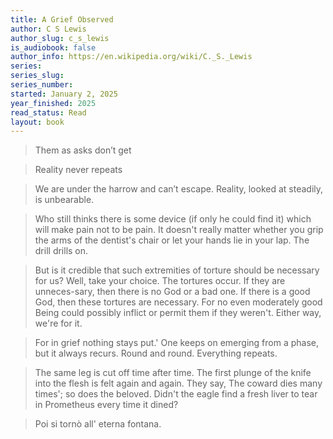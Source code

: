 ```yaml
---
title: A Grief Observed
author: C S Lewis
author_slug: c_s_lewis
is_audiobook: false
author_info: https://en.wikipedia.org/wiki/C._S._Lewis
series: 
series_slug: 
series_number: 
started: January 2, 2025
year_finished: 2025
read_status: Read
layout: book
---
```


> Them as asks don’t get

> Reality never repeats

> We are under the harrow and can’t escape. Reality, looked at steadily, is unbearable.

> Who still thinks there is some device (if only he could find it) which will make pain not to be pain. It doesn't really matter whether you grip the arms of the dentist's chair or let your hands lie in your lap. The drill drills on.

> But is it credible that such extremities of torture should be necessary for us? Well, take your choice. The tortures occur. If they are unneces-sary, then there is no God or a bad one. If there is a good God, then these tortures are necessary. For no even moderately good Being could possibly inflict or permit them if they weren't.
Either way, we're for it.

> For in grief nothing stays put.' One keeps on emerging from a phase, but it always recurs. Round and round. Everything repeats.

> The same leg is cut off time after time. The first plunge of the knife into the flesh is felt again and again.
> They say, The coward dies many times'; so does the beloved. Didn't the eagle find a fresh liver to tear in Prometheus every time it dined?

> Poi si tornò all' eterna fontana.





